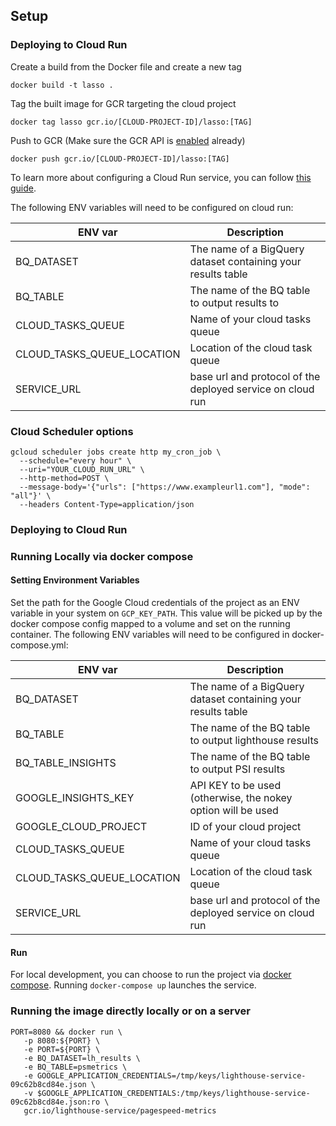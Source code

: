 ## Setup

### Deploying to Cloud Run

Create a build from the Docker file and create a new tag

`docker build -t lasso .`

Tag the built image for GCR targeting the cloud project

`docker tag lasso gcr.io/[CLOUD-PROJECT-ID]/lasso:[TAG]`

Push to GCR (Make sure the GCR API is [enabled](https://console.cloud.google.com/apis/api/containerregistry.googleapis.com/overview?project=lasso-285806) already)

`docker push gcr.io/[CLOUD-PROJECT-ID]/lasso:[TAG]`

To learn more about configuring a Cloud Run service, you can follow [this guide](https://cloud.google.com/run/docs/deploying). 

The following ENV variables will need to be configured on cloud run:

| ENV var  | Description |
| ------------- | ------------- |
| BQ_DATASET  | The name of a BigQuery dataset containing your results table |
| BQ_TABLE  | The name of the BQ table to output results to |
| CLOUD_TASKS_QUEUE  | Name of your cloud tasks queue |
| CLOUD_TASKS_QUEUE_LOCATION  | Location of the cloud task queue |
| SERVICE_URL  | base url and protocol of the deployed service on cloud run |

### Cloud Scheduler options

```
gcloud scheduler jobs create http my_cron_job \
  --schedule="every hour" \
  --uri="YOUR_CLOUD_RUN_URL" \
  --http-method=POST \
  --message-body='{"urls": ["https://www.exampleurl1.com"], "mode": "all"}' \
  --headers Content-Type=application/json
```


### Deploying to Cloud Run

### Running Locally via docker compose

#### Setting Environment Variables

Set the path for the Google Cloud credentials of the project as an ENV variable in your system on `GCP_KEY_PATH`. This value will be picked up by the docker compose config mapped to a volume and set on the running container. The following ENV variables will need to be configured in docker-compose.yml:

| ENV var  | Description |
| ------------- | ------------- |
| BQ_DATASET  | The name of a BigQuery dataset containing your results table |
| BQ_TABLE  | The name of the BQ table to output lighthouse results |
| BQ_TABLE_INSIGHTS  | The name of the BQ table to output PSI results |
| GOOGLE_INSIGHTS_KEY  | API KEY to be used (otherwise, the nokey option will be used |
| GOOGLE_CLOUD_PROJECT  | ID of your cloud project |
| CLOUD_TASKS_QUEUE  | Name of your cloud tasks queue |
| CLOUD_TASKS_QUEUE_LOCATION  | Location of the cloud task queue |
| SERVICE_URL  | base url and protocol of the deployed service on cloud run |

#### Run

For local development, you can choose to run the project via [docker compose](https://cloud.google.com/community/tutorials/cloud-run-local-dev-docker-compose). Running `docker-compose up` launches the service.

### Running the image directly locally or on a server

```
PORT=8080 && docker run \
   -p 8080:${PORT} \
   -e PORT=${PORT} \
   -e BQ_DATASET=lh_results \
   -e BQ_TABLE=psmetrics \
   -e GOOGLE_APPLICATION_CREDENTIALS=/tmp/keys/lighthouse-service-09c62b8cd84e.json \
   -v $GOOGLE_APPLICATION_CREDENTIALS:/tmp/keys/lighthouse-service-09c62b8cd84e.json:ro \
   gcr.io/lighthouse-service/pagespeed-metrics
```